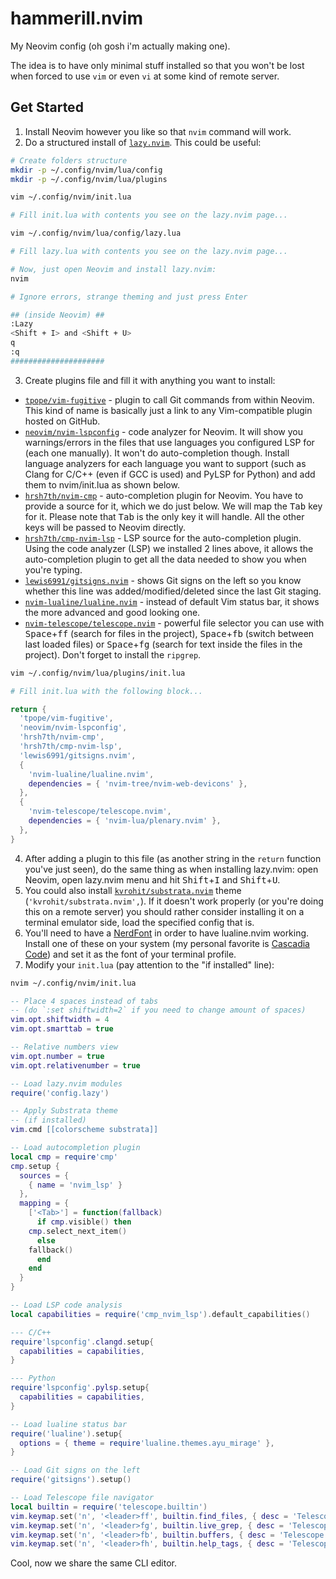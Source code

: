 # hammerill.nvim
My Neovim config (oh gosh i'm actually making one).

The idea is to have only minimal stuff installed so that you won't be lost when forced to use `vim` or even `vi` at some kind of remote server.

## Get Started
1. Install Neovim however you like so that `nvim` command will work.
2. Do a structured install of [`lazy.nvim`](https://lazy.folke.io/installation). This could be useful:
```bash
# Create folders structure
mkdir -p ~/.config/nvim/lua/config
mkdir -p ~/.config/nvim/lua/plugins
```

```bash
vim ~/.config/nvim/init.lua

# Fill init.lua with contents you see on the lazy.nvim page...
```

```bash
vim ~/.config/nvim/lua/config/lazy.lua

# Fill lazy.lua with contents you see on the lazy.nvim page...
```

```bash
# Now, just open Neovim and install lazy.nvim:
nvim

# Ignore errors, strange theming and just press Enter

## (inside Neovim) ##
:Lazy
<Shift + I> and <Shift + U>
q
:q
#####################
```

3. Create plugins file and fill it with anything you want to install:
  - [`tpope/vim-fugitive`](https://github.com/tpope/vim-fugitive) - plugin to call Git commands from within Neovim. This kind of name is basically just a link to any Vim-compatible plugin hosted on GitHub.
  - [`neovim/nvim-lspconfig`](https://github.com/neovim/nvim-lspconfig) - code analyzer for Neovim. It will show you warnings/errors in the files that use languages you configured LSP for (each one manually). It won't do auto-completion though. Install language analyzers for each language you want to support (such as Clang for C/C++ (even if GCC is used) and PyLSP for Python) and add them to nvim/init.lua as shown below.
  - [`hrsh7th/nvim-cmp`](https://github.com/hrsh7th/nvim-cmp) - auto-completion plugin for Neovim. You have to provide a source for it, which we do just below. We will map the <kbd>Tab</kbd> key for it. Please note that <kbd>Tab</kbd> is the only key it will handle. All the other keys will be passed to Neovim directly.
  - [`hrsh7th/cmp-nvim-lsp`](https://github.com/hrsh7th/cmp-nvim-lsp) - LSP source for the auto-completion plugin. Using the code analyzer (LSP) we installed 2 lines above, it allows the auto-completion plugin to get all the data needed to show you when you're typing.
  - [`lewis6991/gitsigns.nvim`](https://github.com/lewis6991/gitsigns.nvim) - shows Git signs on the left so you know whether this line was added/modified/deleted since the last Git staging.
  - [`nvim-lualine/lualine.nvim`](https://github.com/nvim-lualine/lualine.nvim) - instead of default Vim status bar, it shows the more advanced and good looking one.
  - [`nvim-telescope/telescope.nvim`](https://github.com/nvim-telescope/telescope.nvim) - powerful file selector you can use with <kbd>Space</kbd>+<kbd>ff</kbd> (search for files in the project), <kbd>Space</kbd>+<kbd>fb</kbd> (switch between last loaded files) or <kbd>Space</kbd>+<kbd>fg</kbd> (search for text inside the files in the project). Don't forget to install the `ripgrep`.
```bash
vim ~/.config/nvim/lua/plugins/init.lua

# Fill init.lua with the following block...
```

```lua
return {
  'tpope/vim-fugitive',
  'neovim/nvim-lspconfig',
  'hrsh7th/nvim-cmp',
  'hrsh7th/cmp-nvim-lsp',
  'lewis6991/gitsigns.nvim',
  {
    'nvim-lualine/lualine.nvim',
    dependencies = { 'nvim-tree/nvim-web-devicons' },
  },
  {
    'nvim-telescope/telescope.nvim',
    dependencies = { 'nvim-lua/plenary.nvim' },
  },
}
```

4. After adding a plugin to this file (as another string in the `return` function you've just seen), do the same thing as when installing lazy.nvim: open Neovim, open lazy.nvim menu and hit <kbd>Shift</kbd>+<kbd>I</kbd> and <kbd>Shift</kbd>+<kbd>U</kbd>.
5. You could also install [`kvrohit/substrata.nvim`](https://github.com/kvrohit/substrata.nvim) theme (`'kvrohit/substrata.nvim',`). If it doesn't work properly (or you're doing this on a remote server) you should rather consider installing it on a terminal emulator side, load the specified config that is.
6. You'll need to have a [NerdFont](https://www.nerdfonts.com/) in order to have lualine.nvim working. Install one of these on your system (my personal favorite is [Cascadia Code](https://github.com/microsoft/cascadia-code)) and set it as the font of your terminal profile.
7. Modify your `init.lua` (pay attention to the "if installed" line):
```bash
nvim ~/.config/nvim/init.lua
```

```lua
-- Place 4 spaces instead of tabs
-- (do `:set shiftwidth=2` if you need to change amount of spaces)
vim.opt.shiftwidth = 4
vim.opt.smarttab = true

-- Relative numbers view
vim.opt.number = true
vim.opt.relativenumber = true

-- Load lazy.nvim modules
require('config.lazy')

-- Apply Substrata theme
-- (if installed)
vim.cmd [[colorscheme substrata]]

-- Load autocompletion plugin
local cmp = require'cmp'
cmp.setup {
  sources = {
    { name = 'nvim_lsp' }
  },
  mapping = {
    ['<Tab>'] = function(fallback)
      if cmp.visible() then
	cmp.select_next_item()
      else
	fallback()
      end
    end
  }
}

-- Load LSP code analysis
local capabilities = require('cmp_nvim_lsp').default_capabilities()

--- C/C++
require'lspconfig'.clangd.setup{
  capabilities = capabilities,
}

--- Python
require'lspconfig'.pylsp.setup{
  capabilities = capabilities,
}

-- Load lualine status bar
require('lualine').setup{
  options = { theme = require'lualine.themes.ayu_mirage' },
}

-- Load Git signs on the left
require('gitsigns').setup()

-- Load Telescope file navigator
local builtin = require('telescope.builtin')
vim.keymap.set('n', '<leader>ff', builtin.find_files, { desc = 'Telescope find files' })
vim.keymap.set('n', '<leader>fg', builtin.live_grep, { desc = 'Telescope live grep' })
vim.keymap.set('n', '<leader>fb', builtin.buffers, { desc = 'Telescope buffers' })
vim.keymap.set('n', '<leader>fh', builtin.help_tags, { desc = 'Telescope help tags' })
```

Cool, now we share the same CLI editor.
